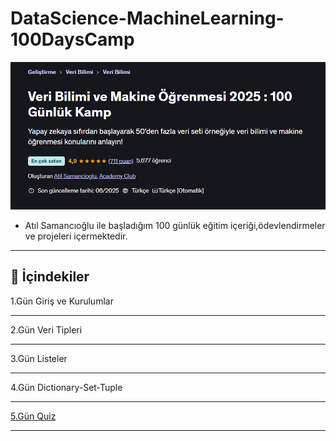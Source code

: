 # DataScience-MachineLearning-100DaysCamp

![Proje Görseli](https://github.com/berranuralinca/berranuralinca/raw/main/assets/100days.png)

-  Atıl Samancıoğlu ile başladığım 100 günlük eğitim içeriği,ödevlendirmeler ve projeleri içermektedir.

---

## 📌 İçindekiler

 1.Gün Giriş ve Kurulumlar
 
---

 2.Gün Veri Tipleri
 
---

 3.Gün Listeler
 
---

 4.Gün Dictionary-Set-Tuple
 
---

 [5.Gün Quiz](./5.gun/)
 
---
